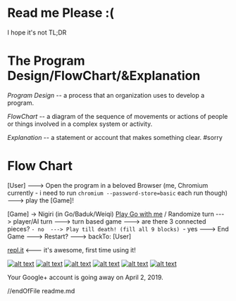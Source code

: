 Read me Please :(
===

I hope it's not TL;DR

# The Program Design/FlowChart/&Explanation

_Program Design_ -- a process that an organization uses to develop a program.

_FlowChart_ -- a diagram of the sequence of movements or actions of people or things involved in a complex system or activity.

_Explanation_ -- a statement or account that makes something clear. #sorry

# Flow Chart

[User] ---> Open the program in a beloved Browser (me, Chromium currently - i need to run ```chromium --password-store=basic``` each run though) ---> play the [Game]!

[Game] -> Nigiri (in Go/Baduk/Weiqi) [Play Go with me](https://online-go.com/player/588586/) / Randomize turn
---> player/AI turn ---> turn based game ---> are there 3 connected pieces? 
`- no  ---> Play till death! (fill all 9 blocks)
`- yes ---> End Game ---> Restart? ---> backTo: [User]

[repl.it](https://repl.it/@dwijpr/t) <--- it's awesome, first time using it!

<!-- Please don't remove this: Grab your social icons from https://github.com/carlsednaoui/gitsocial -->

<!-- display the social media buttons in your README -->

[![alt text][1.1]][1]
[![alt text][2.1]][2]
[![alt text][3.1]][3]
[![alt text][4.1]][4]
[![alt text][5.1]][5]
[![alt text][6.1]][6]


<!-- links to social media icons -->
<!-- no need to change these -->

<!-- icons with padding -->

[1.1]: http://i.imgur.com/tXSoThF.png (twitter icon with padding)
[2.1]: http://i.imgur.com/P3YfQoD.png (facebook icon with padding)
[3.1]: http://i.imgur.com/yCsTjba.png (google plus icon with padding)
[4.1]: http://i.imgur.com/YckIOms.png (tumblr icon with padding)
[5.1]: http://i.imgur.com/1AGmwO3.png (dribbble icon with padding)
[6.1]: http://i.imgur.com/0o48UoR.png (github icon with padding)

<!-- icons without padding -->

[1.2]: http://i.imgur.com/wWzX9uB.png (twitter icon without padding)
[2.2]: http://i.imgur.com/fep1WsG.png (facebook icon without padding)
[3.2]: http://i.imgur.com/VlgBKQ9.png (google plus icon without padding)
[4.2]: http://i.imgur.com/jDRp47c.png (tumblr icon without padding)
[5.2]: http://i.imgur.com/Vvy3Kru.png (dribbble icon without padding)
[6.2]: http://i.imgur.com/9I6NRUm.png (github icon without padding)


<!-- links to your social media accounts -->
<!-- update these accordingly -->

Your Google+ account is going away on April 2, 2019.

[1]: http://www.twitter.com/lyeyuu
[2]: http://www.facebook.com/yuulye
[3]: https://plus.google.com/102832888196813116163
[4]: http://yuulye.wordpress.com
[5]: http://dribbble.com/carlsednaoui
[6]: http://www.github.com/yuulye

<!-- Please don't remove this: Grab your social icons from https://github.com/carlsednaoui/gitsocial -->

//endOfFile readme.md
